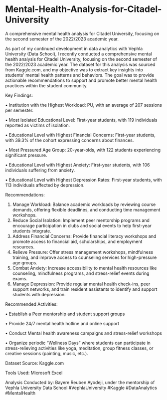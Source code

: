 # Mental-Health-Analysis-for-Citadel-University
A comprehensive mental health analysis for Citadel University, focusing on the second semester of the 2022/2023 academic year. 

As part of my continued development in data analytics with Vephla University (Data School), I recently conducted a comprehensive mental health analysis for Citadel University, focusing on the second semester of the 2022/2023 academic year. The dataset for this analysis was sourced from Kaggle.com, and my objective was to extract key insights into students' mental health patterns and behaviors. The goal was to provide actionable recommendations to support and promote better mental health practices within the student community.

Key Findings:

•	Institution with the Highest Workload: PU, with an average of 207 sessions per semester.

•	Most Isolated Educational Level: First-year students, with 119 individuals reported as victims of isolation.

•	Educational Level with Highest Financial Concerns: First-year students, with 39.3% of the cohort expressing concerns about finances.

•	Most Pressured Age Group: 20-year-olds, with 122 students experiencing significant pressure.

•	Educational Level with Highest Anxiety: First-year students, with 106 individuals suffering from anxiety.

•	Educational Level with Highest Depression Rates: First-year students, with 113 individuals affected by depression.

Recommendations:
1.	Manage Workload: Balance academic workloads by reviewing course demands, offering flexible deadlines, and conducting time management workshops.
2.	Reduce Social Isolation: Implement peer mentorship programs and encourage participation in clubs and social events to help first-year students integrate.
3.	Address Financial Concerns: Provide financial literacy workshops and promote access to financial aid, scholarships, and employment resources.
4.	Relieve Pressure: Offer stress management workshops, mindfulness training, and improve access to counseling services for high-pressure age groups.
5.	Combat Anxiety: Increase accessibility to mental health resources like counseling, mindfulness programs, and stress-relief events during exams.
6.	Manage Depression: Provide regular mental health check-ins, peer support networks, and train resident assistants to identify and support students with depression.

Recommended Activities:

•	Establish a Peer mentorship and student support groups

•	Provide 24/7 mental health hotline and online support

•	Conduct Mental health awareness campaigns and stress-relief workshops

•	Organize periodic “Wellness Days” where students can participate in stress-relieving activities like yoga, meditation, group fitness classes, or creative sessions (painting, music, etc.).

Dataset Source: Kaggle.com

Tools Used: Microsoft Excel

Analysis Conducted by: Bayere Reuben Ayodeji, under the mentorship of Vephla University Data School
#VephlaUniversity #Kaggle #DataAnalytics #MentalHealth

